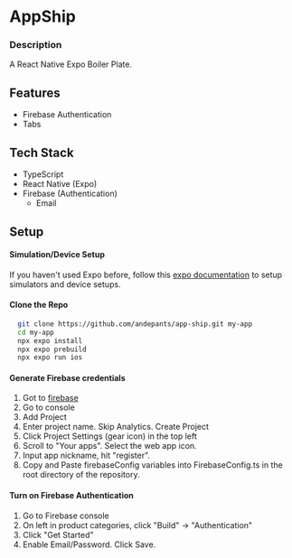 
# AppShip

### Description

A React Native Expo Boiler Plate.


## Features

- Firebase Authentication
- Tabs



## Tech Stack

- TypeScript
- React Native (Expo)
- Firebase (Authentication)
  - Email



## Setup
#### Simulation/Device Setup
If you haven't used Expo before, follow this [expo documentation](https://docs.expo.dev/get-started/set-up-your-environment/?platform=ios&device=simulated&mode=development-build) to setup simulators and device setups.

#### Clone the Repo
```bash
  git clone https://github.com/andepants/app-ship.git my-app
  cd my-app
  npx expo install
  npx expo prebuild
  npx expo run ios
```

#### Generate Firebase credentials
1. Got to [firebase](https://firebase.google.com/)
2. Go to console
3. Add Project
4. Enter project name. Skip Analytics. Create Project
5. Click Project Settings (gear icon) in the top left
6. Scroll to "Your apps". Select the web app icon.
7. Input app nickname, hit "register".
8. Copy and Paste firebaseConfig variables into FirebaseConfig.ts in the root directory of the repository.

#### Turn on Firebase Authentication
1. Go to Firebase console
2. On left in product categories, click "Build" -> "Authentication"
3. Click "Get Started"
4. Enable Email/Password. Click Save.
